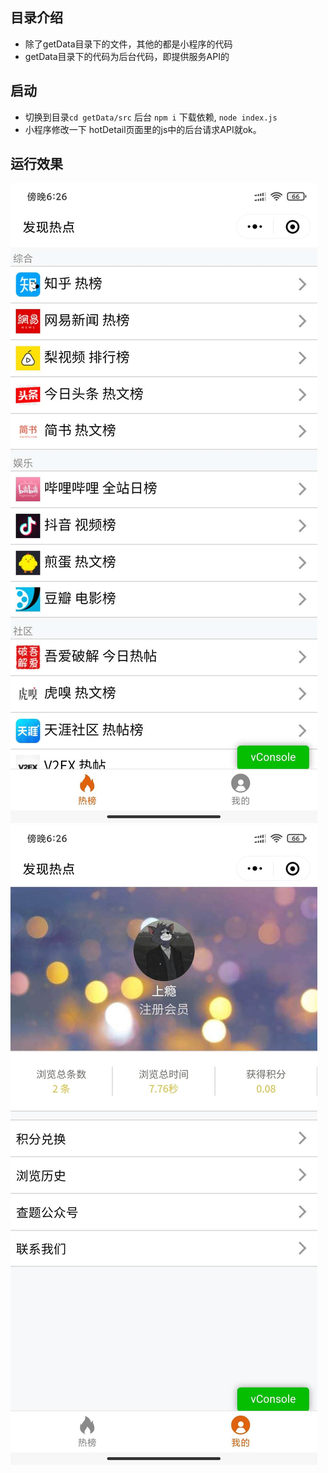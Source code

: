 ## 目录介绍
* 除了getData目录下的文件，其他的都是小程序的代码
* getData目录下的代码为后台代码，即提供服务API的
## 启动
* 切换到目录`cd getData/src` 后台 `npm i` 下载依赖, `node index.js` 
* 小程序修改一下 hotDetail页面里的js中的后台请求API就ok。

## 运行效果
![](https://github.com/ChuanV/FindJoyAH/blob/master/1.jpg)
![](https://github.com/ChuanV/FindJoyAH/blob/master/2.jpg)
